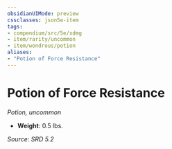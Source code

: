 ```yaml
---
obsidianUIMode: preview
cssclasses: json5e-item
tags:
- compendium/src/5e/xdmg
- item/rarity/uncommon
- item/wondrous/potion
aliases: 
- "Potion of Force Resistance"
---
```

# Potion of Force Resistance
*Potion, uncommon*  

- **Weight**: 0.5 lbs.

*Source: SRD 5.2*